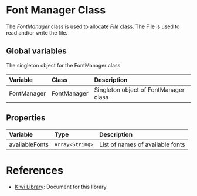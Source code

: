 # Font Manager Class
The *FontManager* class is used to allocate *File* class.
The File is used to read and/or write the file.

## Global variables
The singleton object for the FontManager class

|Variable   |Class  | Description                     |
|:---       |:---   |:---                             |
|FontManager  |FontManager   |Singleton object of FontManager class   |

## Properties
|Variable   |Type  | Description                     |
|:---       |:---   |:---                             |
|availableFonts |`Array<String>` | List of names of available fonts |

# References
* [Kiwi Library](https://github.com/steelwheels/KiwiScript/blob/master/KiwiLibrary/Document/Library.md): Document for this library

